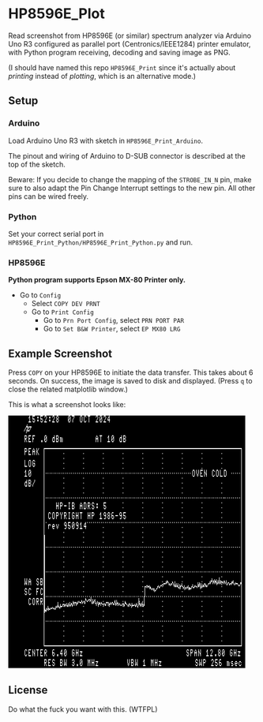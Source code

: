 # HP8596E_Plot

Read screenshot from HP8596E (or similar) spectrum analyzer via Arduino Uno R3 configured as parallel port (Centronics/IEEE1284) printer emulator, with Python program receiving, decoding and saving image as PNG.

(I should have named this repo `HP8596E_Print` since it's actually about *printing* instead of *plotting*, which is an alternative mode.)

## Setup

### Arduino

Load Arduino Uno R3 with sketch in `HP8596E_Print_Arduino`.

The pinout and wiring of Arduino to D-SUB connector is described at the top of the sketch.

Beware: If you decide to change the mapping of the `STROBE_IN_N` pin, make sure to also adapt the Pin Change Interrupt settings to the new pin. All other pins can be wired freely.

### Python

Set your correct serial port in `HP8596E_Print_Python/HP8596E_Print_Python.py` and run.

### HP8596E

**Python program supports Epson MX-80 Printer only.**

- Go to `Config`
  - Select `COPY DEV PRNT`
  - Go to `Print Config`
    - Go to `Prn Port Config`, select `PRN PORT PAR`
    - Go to `Set B&W Printer`, select `EP MX80 LRG`

## Example Screenshot

Press `COPY` on your HP8596E to initiate the data transfer. This takes about 6 seconds. On success, the image is saved to disk and displayed. (Press `q` to close the related matplotlib window.)

This is what a screenshot looks like:


![Example Print](HP8596E_Plot_Python/data/2024-10-07%2015-51-28.png)

## License

Do what the fuck you want with this. (WTFPL)
